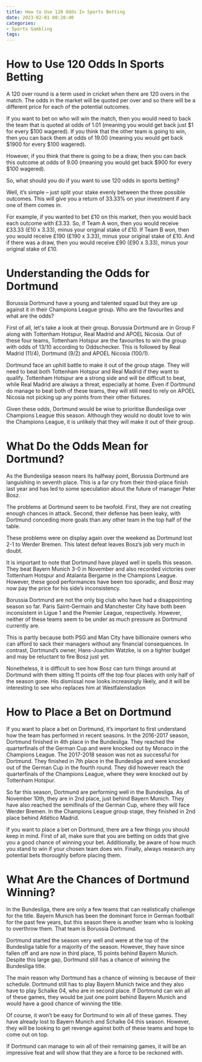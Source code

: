 ```yaml
---
title: How to Use 120 Odds In Sports Betting
date: 2023-02-01 08:28:40
categories:
- Sports Gambling
tags:
---
```



#  How to Use 120 Odds In Sports Betting

A 120 over round is a term used in cricket when there are 120 overs in the match. The odds in the market will be quoted per over and so there will be a different price for each of the potential outcomes.

If you want to bet on who will win the match, then you would need to back the team that is quoted at odds of 1.01 (meaning you would get back just $1 for every $100 wagered). If you think that the other team is going to win, then you can back them at odds of 19.00 (meaning you would get back $1900 for every $100 wagered).

However, if you think that there is going to be a draw, then you can back this outcome at odds of 9.00 (meaning you would get back $900 for every $100 wagered).

So, what should you do if you want to use 120 odds in sports betting?

Well, it’s simple – just split your stake evenly between the three possible outcomes. This will give you a return of 33.33% on your investment if any one of them comes in.

For example, if you wanted to bet £10 on this market, then you would back each outcome with £3.33. So, if Team A won, then you would receive £33.33 (£10 x 3.33), minus your original stake of £10. If Team B won, then you would receive £190 (£190 x 3.33), minus your original stake of £10. And if there was a draw, then you would receive £90 (£90 x 3.33), minus your original stake of £10.

#  Understanding the Odds for Dortmund

Borussia Dortmund have a young and talented squad but they are up against it in their Champions League group. Who are the favourites and what are the odds?

First of all, let's take a look at their group. Borussia Dortmund are in Group F along with Tottenham Hotspur, Real Madrid and APOEL Nicosia. Out of these four teams, Tottenham Hotspur are the favourites to win the group with odds of 13/10 according to Oddschecker. This is followed by Real Madrid (11/4), Dortmund (9/2) and APOEL Nicosia (100/1).

Dortmund face an uphill battle to make it out of the group stage. They will need to beat both Tottenham Hotspur and Real Madrid if they want to qualify. Tottenham Hotspur are a strong side and will be difficult to beat, while Real Madrid are always a threat, especially at home. Even if Dortmund do manage to beat both of these teams, they will still need to rely on APOEL Nicosia not picking up any points from their other fixtures.

Given these odds, Dortmund would be wise to prioritise Bundesliga over Champions League this season. Although they would no doubt love to win the Champions League, it is unlikely that they will make it out of their group.

#  What Do the Odds Mean for Dortmund?

As the Bundesliga season nears its halfway point, Borussia Dortmund are languishing in seventh place. This is a far cry from their third-place finish last year and has led to some speculation about the future of manager Peter Bosz.

The problems at Dortmund seem to be twofold. First, they are not creating enough chances in attack. Second, their defense has been leaky, with Dortmund conceding more goals than any other team in the top half of the table.

These problems were on display again over the weekend as Dortmund lost 2-1 to Werder Bremen. This latest defeat leaves Bosz’s job very much in doubt.

It is important to note that Dortmund have played well in spells this season. They beat Bayern Munich 3-0 in November and also recorded victories over Tottenham Hotspur and Atalanta Bergame in the Champions League. However, these good performances have been too sporadic, and Bosz may now pay the price for his side’s inconsistency.

Borussia Dortmund are not the only big club who have had a disappointing season so far. Paris Saint-Germain and Manchester City have both been inconsistent in Ligue 1 and the Premier League, respectively. However, neither of these teams seem to be under as much pressure as Dortmund currently are.

This is partly because both PSG and Man City have billionaire owners who can afford to sack their managers without any financial consequences. In contrast, Dortmund’s owner, Hans-Joachim Watzke, is on a tighter budget and may be reluctant to fire Bosz just yet.

Nonetheless, it is difficult to see how Bosz can turn things around at Dortmund with them sitting 11 points off the top four places with only half of the season gone. His dismissal now looks increasingly likely, and it will be interesting to see who replaces him at Westfalenstadion

#  How to Place a Bet on Dortmund

If you want to place a bet on Dortmund, it’s important to first understand how the team has performed in recent seasons. In the 2016-2017 season, Dortmund finished in 4th place in the Bundesliga. They reached the quarterfinals of the German Cup and were knocked out by Monaco in the Champions League. The 2017-2018 season was not as successful for Dortmund. They finished in 7th place in the Bundesliga and were knocked out of the German Cup in the fourth round. They did however reach the quarterfinals of the Champions League, where they were knocked out by Tottenham Hotspur.

So far this season, Dortmund are performing well in the Bundesliga. As of November 10th, they are in 2nd place, just behind Bayern Munich. They have also reached the semifinals of the German Cup, where they will face Werder Bremen. In the Champions League group stage, they finished in 2nd place behind Atlético Madrid.

If you want to place a bet on Dortmund, there are a few things you should keep in mind. First of all, make sure that you are betting on odds that give you a good chance of winning your bet. Additionally, be aware of how much you stand to win if your chosen team does win. Finally, always research any potential bets thoroughly before placing them.

#  What Are the Chances of Dortmund Winning?

In the Bundesliga, there are only a few teams that can realistically challenge for the title. Bayern Munich has been the dominant force in German football for the past few years, but this season there is another team who is looking to overthrow them. That team is Borussia Dortmund.

Dortmund started the season very well and were at the top of the Bundesliga table for a majority of the season. However, they have since fallen off and are now in third place, 15 points behind Bayern Munich. Despite this large gap, Dortmund still has a chance of winning the Bundesliga title.

The main reason why Dortmund has a chance of winning is because of their schedule. Dortmund still has to play Bayern Munich twice and they also have to play Schalke 04, who are in second place. If Dortmund can win all of these games, they would be just one point behind Bayern Munich and would have a good chance of winning the title.

Of course, it won’t be easy for Dortmund to win all of these games. They have already lost to Bayern Munich and Schalke 04 this season. However, they will be looking to get revenge against both of these teams and hope to come out on top.

If Dortmund can manage to win all of their remaining games, it will be an impressive feat and will show that they are a force to be reckoned with.
